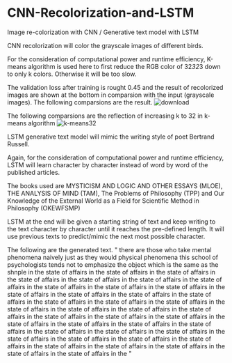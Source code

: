 # CNN-Recolorization-and-LSTM
Image re-colorization with CNN / Generative text model with LSTM

CNN recolorization will color the grayscale images of different birds. 

For the consideration of computational power and runtime efficiency, K-means algorithm is used here to first reduce the RGB color of 32*32*3 down to only k colors. Otherwise it will be too slow.

The validation loss after training is rought 0.45 and the result of recolorized images are shown at the bottom in comparsion with the input (grayscale images).
The following comparsions are the result.
![download](https://user-images.githubusercontent.com/25105806/109872512-61b5c700-7c21-11eb-9932-0689bee035b0.png)

The following comparsions are the reflection of increasing k to 32 in k-means algorithm
![k-means32](https://user-images.githubusercontent.com/25105806/109872519-64b0b780-7c21-11eb-830d-583a49125dee.png)




LSTM generative text model will mimic the writing style of poet Bertrand Russell.

Again, for the consideration of computational power and runtime efficiency, LSTM will learn character by character instead of word by word of the published articles.

The books used are MYSTICISM AND LOGIC AND OTHER ESSAYS (MLOE), THE ANALYSIS OF MIND (TAM), The Problems of Philosophy (TPP) and Our Knowledge of the External World as a Field for Scientific Method in Philosophy (OKEWFSMP)

LSTM at the end will be given a starting string of text and keep writing to the text character by character until it reaches the pre-defined length. It will use previous texts to predict/mimic the next most possible character.

The following are the generated text.
" there are those who take mental phenomena naively just as they would physical phenomena this school of psychologists tends not to emphasize the object which is the same as the shnple in the state of affairs in the state of affairs in the state of affairs in the state of affairs in the state of affairs in the state of affairs in the state of affairs in the state of affairs in the state of affairs in the state of affairs in the state of affairs in the state of affairs in the state of affairs in the state of affairs in the state of affairs in the state of affairs in the state of affairs in the state of affairs in the state of affairs in the state of affairs in the state of affairs in the state of affairs in the state of affairs in the state of affairs in the state of affairs in the state of affairs in the state of affairs in the state of affairs in the state of affairs in the state of affairs in the state of affairs in the state of affairs in the state of affairs in the state of affairs in the state of affairs in the state of affairs in the state of affairs in the state of affairs in the state of affairs in the state of affairs in the "
